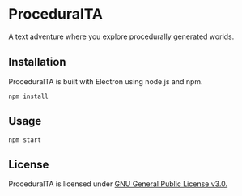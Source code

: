 # ProceduralTA

A text adventure where you explore procedurally generated worlds.

## Installation

ProceduralTA is built with Electron using node.js and npm.

```shell
npm install
```

## Usage

```shell
npm start
```

## License

ProceduralTA is licensed under [GNU General Public License v3.0.](LICENSE)